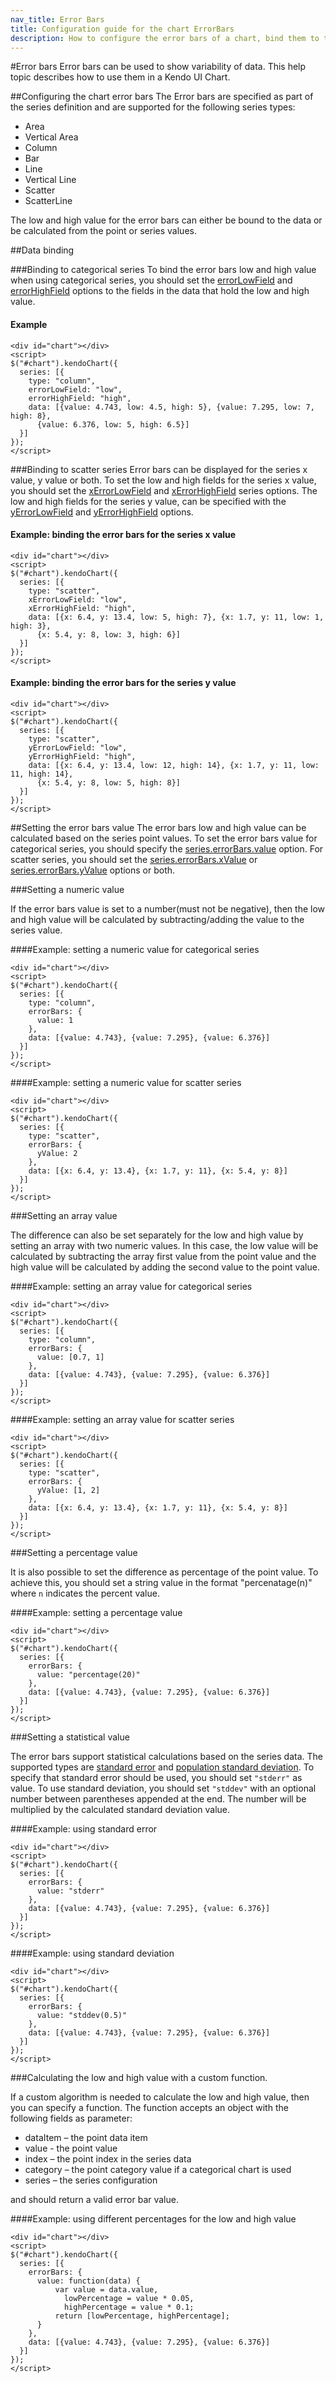 ```yaml
---
nav_title: Error Bars
title: Configuration guide for the chart ErrorBars
description: How to configure the error bars of a chart, bind them to the series data and set the value.
---
```


#Error bars
Error bars can be used to show variability of data. This help topic describes how to use them in a Kendo UI Chart. 

##Configuring the chart error bars
The Error bars are specified as part of the series definition and are supported for the following series types:

* Area
* Vertical Area
* Column
* Bar
* Line
* Vertical Line
* Scatter
* ScatterLine

The low and high value for the error bars can either be bound to the data or be calculated from the point or series values. 

##Data binding

###Binding to categorical series
To bind the error bars low and high value when using categorical series, you should set the [errorLowField](/api/dataviz/chart#configuration-series.errorLowField) and [errorHighField](/api/dataviz/chart#configuration-series.errorHighField) options to the fields in the data that hold the low and high value.

#### Example

    <div id="chart"></div>
    <script>
    $("#chart").kendoChart({
      series: [{
        type: "column",
        errorLowField: "low",
        errorHighField: "high",
        data: [{value: 4.743, low: 4.5, high: 5}, {value: 7.295, low: 7, high: 8}, 
          {value: 6.376, low: 5, high: 6.5}]
      }]
    });
    </script>

###Binding to scatter series
Error bars can be displayed for the series x value, y value or both. To set the low and high fields for the series x value, you should set the [xErrorLowField](/api/dataviz/chart#configuration-series.xErrorLowField) and [xErrorHighField](/api/dataviz/chart#configuration-series.xErrorHighField) series options. The low and high fields for the series y value, can be specified with the [yErrorLowField](/api/dataviz/chart#configuration-series.yErrorLowField) and [yErrorHighField](/api/dataviz/chart#configuration-series.yErrorHighField) options.

#### Example: binding the error bars for the series x value

    <div id="chart"></div>
    <script>
    $("#chart").kendoChart({
      series: [{
        type: "scatter",
        xErrorLowField: "low",
        xErrorHighField: "high",
        data: [{x: 6.4, y: 13.4, low: 5, high: 7}, {x: 1.7, y: 11, low: 1, high: 3}, 
          {x: 5.4, y: 8, low: 3, high: 6}]
      }]
    });
    </script>

#### Example: binding the error bars for the series y value

    <div id="chart"></div>
    <script>
    $("#chart").kendoChart({
      series: [{
        type: "scatter",
        yErrorLowField: "low",
        yErrorHighField: "high",
        data: [{x: 6.4, y: 13.4, low: 12, high: 14}, {x: 1.7, y: 11, low: 11, high: 14}, 
          {x: 5.4, y: 8, low: 5, high: 8}]
      }]
    });
    </script>

##Setting the error bars value
The error bars low and high value can be calculated based on the series point values. To set the error bars value for categorical series, you should specify the [series.errorBars.value](/api/dataviz/chart#configuration-series.errorBars.value) option. For scatter series, you should set the [series.errorBars.xValue](/api/dataviz/chart#configuration-series.errorBars.xValue) or [series.errorBars.yValue](/api/dataviz/chart#configuration-series.errorBars.yValue) options or both.

###Setting a numeric value

If the error bars value is set to a number(must not be negative), then the low and high value will be calculated by subtracting/adding the value to the series value.

####Example: setting a numeric value for categorical series

    <div id="chart"></div>
    <script>
    $("#chart").kendoChart({
      series: [{
        type: "column",
        errorBars: {
          value: 1
        },
        data: [{value: 4.743}, {value: 7.295}, {value: 6.376}]
      }]
    });
    </script>

####Example: setting a numeric value for scatter series

    <div id="chart"></div>
    <script>
    $("#chart").kendoChart({
      series: [{
        type: "scatter",
        errorBars: {
          yValue: 2
        },
        data: [{x: 6.4, y: 13.4}, {x: 1.7, y: 11}, {x: 5.4, y: 8}]
      }]
    });
    </script>

###Setting an array value

The difference can also be set separately for the low and high value by setting an array with two numeric values. In this case, the low value will be calculated by subtracting the array first value from the point value and the high value will be calculated by adding the second value to the point value.

####Example: setting an array value for categorical series

    <div id="chart"></div>
    <script>
    $("#chart").kendoChart({
      series: [{
        type: "column",
        errorBars: {
          value: [0.7, 1]
        },
        data: [{value: 4.743}, {value: 7.295}, {value: 6.376}]
      }]
    });
    </script>

####Example: setting an array value for scatter series

    <div id="chart"></div>
    <script>
    $("#chart").kendoChart({
      series: [{
        type: "scatter",
        errorBars: {
          yValue: [1, 2]
        },
        data: [{x: 6.4, y: 13.4}, {x: 1.7, y: 11}, {x: 5.4, y: 8}]
      }]
    });
    </script>

###Setting a percentage value

It is also possible to set the difference as percentage of the point value. To achieve this, you should set a string value in the format "percenatage(n)" where `n` indicates the percent value.

####Example: setting a percentage value

    <div id="chart"></div>
    <script>
    $("#chart").kendoChart({
      series: [{        
        errorBars: {
          value: "percentage(20)"
        },
        data: [{value: 4.743}, {value: 7.295}, {value: 6.376}]
      }]
    });
    </script>

###Setting a statistical value

The error bars support statistical calculations based on the series data. The supported types are [standard error](http://en.wikipedia.org/wiki/Standard_error) and [population standard deviation](http://en.wikipedia.org/wiki/Standard_deviation). To specify that standard error should be used, you should set `"stderr"` as value. To use standard deviation, you should set `"stddev"` with an optional number between parentheses appended at the end. The number will be multiplied by the calculated standard deviation value.

####Example: using standard error

    <div id="chart"></div>
    <script>
    $("#chart").kendoChart({
      series: [{
        errorBars: {
          value: "stderr"
        },
        data: [{value: 4.743}, {value: 7.295}, {value: 6.376}]
      }]
    });
    </script>

####Example: using standard deviation

    <div id="chart"></div>
    <script>
    $("#chart").kendoChart({
      series: [{    
        errorBars: {
          value: "stddev(0.5)"
        },
        data: [{value: 4.743}, {value: 7.295}, {value: 6.376}]
      }]
    });
    </script>

###Calculating the low and high value with a custom function.

If a custom algorithm is needed to calculate the low and high value, then you can specify a function. The function accepts an object with the following fields as parameter:

* dataItem – the point data item
* value - the point value
* index – the point index in the series data
* category – the point category value if a categorical chart is used
* series – the series configuration 

and should return a valid error bar value.

####Example: using different percentages for the low and high value

    <div id="chart"></div>
    <script>
    $("#chart").kendoChart({
      series: [{
        errorBars: {
          value: function(data) {          
              var value = data.value,
                lowPercentage = value * 0.05,
                highPercentage = value * 0.1;                                    
              return [lowPercentage, highPercentage];
          }
        },
        data: [{value: 4.743}, {value: 7.295}, {value: 6.376}]
      }]
    });
    </script> 